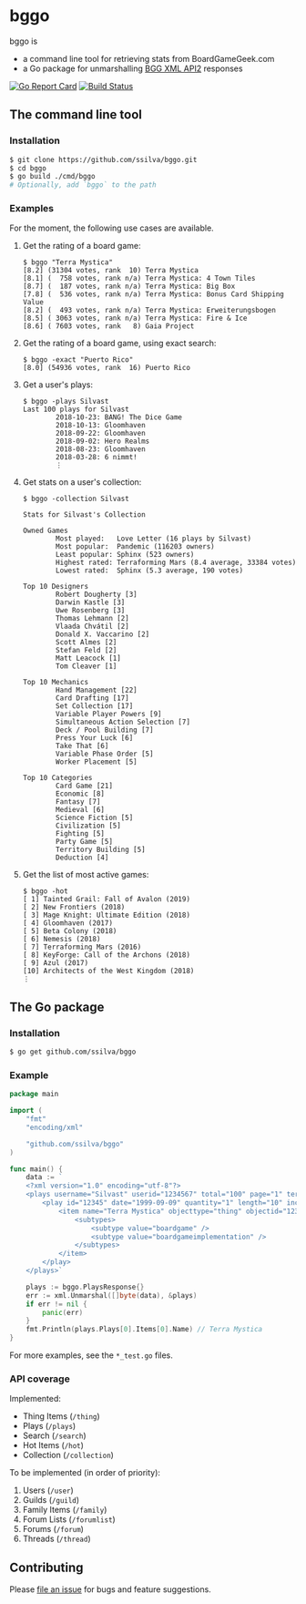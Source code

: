 # bggo

bggo is
- a command line tool for retrieving stats from BoardGameGeek.com
- a Go package for unmarshalling [BGG XML API2](https://boardgamegeek.com/wiki/page/BGG_XML_API2) responses

[![Go Report Card](https://goreportcard.com/badge/github.com/ssilva/bggo)](https://goreportcard.com/report/github.com/ssilva/bggo)
[![Build Status](https://travis-ci.org/ssilva/bggo.svg?branch=master)](https://travis-ci.org/ssilva/bggo)

## The command line tool

### Installation
```bash
$ git clone https://github.com/ssilva/bggo.git
$ cd bggo
$ go build ./cmd/bggo
# Optionally, add `bggo` to the path
```

### Examples

For the moment, the following use cases are available.

1. Get the rating of a board game:
    ```
    $ bggo "Terra Mystica"
    [8.2] (31304 votes, rank  10) Terra Mystica
    [8.1] (  758 votes, rank n/a) Terra Mystica: 4 Town Tiles
    [8.7] (  187 votes, rank n/a) Terra Mystica: Big Box
    [7.8] (  536 votes, rank n/a) Terra Mystica: Bonus Card Shipping Value
    [8.2] (  493 votes, rank n/a) Terra Mystica: Erweiterungsbogen
    [8.5] ( 3063 votes, rank n/a) Terra Mystica: Fire & Ice
    [8.6] ( 7603 votes, rank   8) Gaia Project
    ```
1. Get the rating of a board game, using exact search:
    ```
    $ bggo -exact "Puerto Rico"
    [8.0] (54936 votes, rank  16) Puerto Rico
    ```
1. Get a user's plays:
    ```
    $ bggo -plays Silvast
    Last 100 plays for Silvast
            2018-10-23: BANG! The Dice Game
            2018-10-13: Gloomhaven
            2018-09-22: Gloomhaven
            2018-09-02: Hero Realms
            2018-08-23: Gloomhaven
            2018-03-28: 6 nimmt!
            ⋮
    ```

1. Get stats on a user's collection:
    ```
    $ bggo -collection Silvast
    
    Stats for Silvast's Collection

    Owned Games
            Most played:   Love Letter (16 plays by Silvast)
            Most popular:  Pandemic (116203 owners)
            Least popular: Sphinx (523 owners)
            Highest rated: Terraforming Mars (8.4 average, 33384 votes)
            Lowest rated:  Sphinx (5.3 average, 190 votes)

    Top 10 Designers
            Robert Dougherty [3]
            Darwin Kastle [3]
            Uwe Rosenberg [3]
            Thomas Lehmann [2]
            Vlaada Chvátil [2]
            Donald X. Vaccarino [2]
            Scott Almes [2]
            Stefan Feld [2]
            Matt Leacock [1]
            Tom Cleaver [1]

    Top 10 Mechanics
            Hand Management [22]
            Card Drafting [17]
            Set Collection [17]
            Variable Player Powers [9]
            Simultaneous Action Selection [7]
            Deck / Pool Building [7]
            Press Your Luck [6]
            Take That [6]
            Variable Phase Order [5]
            Worker Placement [5]

    Top 10 Categories
            Card Game [21]
            Economic [8]
            Fantasy [7]
            Medieval [6]
            Science Fiction [5]
            Civilization [5]
            Fighting [5]
            Party Game [5]
            Territory Building [5]
            Deduction [4]
    ```

1. Get the list of most active games:
    ```
    $ bggo -hot
    [ 1] Tainted Grail: Fall of Avalon (2019)
    [ 2] New Frontiers (2018)
    [ 3] Mage Knight: Ultimate Edition (2018)
    [ 4] Gloomhaven (2017)
    [ 5] Beta Colony (2018)
    [ 6] Nemesis (2018)
    [ 7] Terraforming Mars (2016)
    [ 8] KeyForge: Call of the Archons (2018)
    [ 9] Azul (2017)
    [10] Architects of the West Kingdom (2018)
    ⋮
    ```

## The Go package

### Installation
```bash
$ go get github.com/ssilva/bggo
```

### Example
```go
package main

import (
	"fmt"
	"encoding/xml"

	"github.com/ssilva/bggo"
)

func main() {
	data := `
	<?xml version="1.0" encoding="utf-8"?>
	<plays username="Silvast" userid="1234567" total="100" page="1" termsofuse="https://example.com">
		<play id="12345" date="1999-09-09" quantity="1" length="10" incomplete="1" nowinstats="1" location="Montreal">
			<item name="Terra Mystica" objecttype="thing" objectid="123">
				<subtypes>
					<subtype value="boardgame" />
					<subtype value="boardgameimplementation" />
				</subtypes>
			</item>
		</play>
	</plays>`

	plays := bggo.PlaysResponse{}
	err := xml.Unmarshal([]byte(data), &plays)
	if err != nil {
		panic(err)
	}
	fmt.Println(plays.Plays[0].Items[0].Name) // Terra Mystica
}
```
For more examples, see the `*_test.go` files.

### API coverage

Implemented:

- Thing Items (`/thing`)
- Plays (`/plays`)
- Search (`/search`)
- Hot Items (`/hot`)
- Collection (`/collection`)

To be implemented (in order of priority):

1. Users (`/user`)
1. Guilds (`/guild`)
1. Family Items (`/family`)
1. Forum Lists (`/forumlist`)
1. Forums (`/forum`)
1. Threads (`/thread`)

## Contributing

Please [file an issue](https://github.com/ssilva/bggo/issues) for bugs and feature suggestions.
